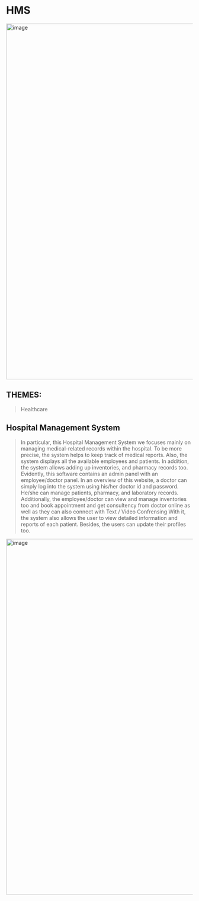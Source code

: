 # HMS

<img width="959" alt="image" src="https://github.com/Durgesh4993/HMS/assets/98798977/05b904bf-6b11-49c2-bfff-280cc3fa1cc1">

## THEMES:

> Healthcare

## Hospital Management System

> In particular, this Hospital Management System we focuses mainly on managing medical-related records within the hospital. To be more precise, the system helps to keep track of medical reports. Also, the system displays all the available employees and patients. In addition, the system allows adding up inventories, and pharmacy records too. Evidently, this software contains an admin panel with an employee/doctor panel. In an overview of this website, a doctor can simply log into the system using his/her doctor id and password. He/she can manage patients, pharmacy, and laboratory records. Additionally, the employee/doctor can view and manage inventories too and book appointment and get consultency from doctor online as well as they can also connect with Text / Video Confrensing With it, the system also allows the user to view detailed information and reports of each patient. Besides, the users can update their profiles too.


<img width="959" alt="image" src="https://github.com/Durgesh4993/HMS/assets/98798977/9ba1f19a-f074-441e-9ac2-a4ee1af2dd23">

## 
